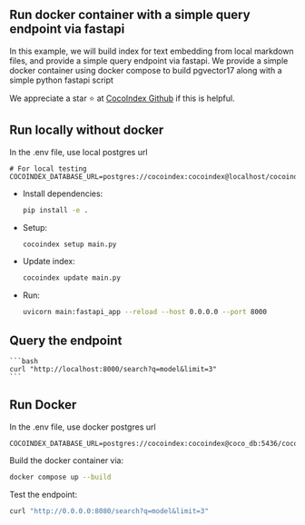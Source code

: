 ## Run docker container with a simple query endpoint via fastapi

In this example, we will build index for text embedding from local markdown files, and provide a simple query endpoint via fastapi.
We provide a simple docker container using docker compose to build pgvector17 along with a simple python fastapi script

We appreciate a star ⭐ at [CocoIndex Github](https://github.com/cocoindex-io/cocoindex) if this is helpful.


## Run locally without docker
In the .env file, use local postgres url
```
# For local testing
COCOINDEX_DATABASE_URL=postgres://cocoindex:cocoindex@localhost/cocoindex
```

- Install dependencies:

    ```bash
    pip install -e .
    ```

- Setup:

    ```bash
    cocoindex setup main.py
    ```

- Update index:

    ```bash
    cocoindex update main.py
    ```

- Run:

    ```bash
    uvicorn main:fastapi_app --reload --host 0.0.0.0 --port 8000
 
 ## Query the endpoint

    ```bash
    curl "http://localhost:8000/search?q=model&limit=3"
    ```


## Run Docker

In the .env file, use docker postgres url
```
COCOINDEX_DATABASE_URL=postgres://cocoindex:cocoindex@coco_db:5436/cocoindex
```

Build the docker container via: 
```bash
docker compose up --build
```

Test the endpoint:
```bash
curl "http://0.0.0.0:8080/search?q=model&limit=3"
```
